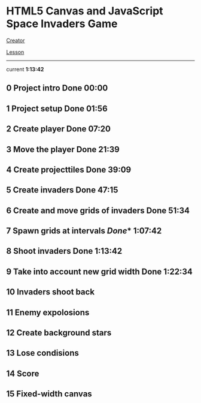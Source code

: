 # HTML5 Canvas and JavaScript Space Invaders Game 

[Creator](https://www.youtube.com/channel/UC9Yp2yz6-pwhQuPlIDV_mjA)

[Lesson](https://www.youtube.com/watch?v=MCVU0w73uKI&t=2s)

------------------------------------------------------------

current **1:13:42**

## 0 Project intro **Done** 00:00

## 1 Project setup **Done** 01:56

## 2 Create player **Done** 07:20

## 3 Move the player  **Done** 21:39

## 4 Create projecttiles **Done** 39:09

## 5 Create invaders **Done** 47:15

## 6 Create and move grids of invaders **Done** 51:34

## 7 Spawn grids at intervals  *Done** 1:07:42

## 8 Shoot invaders **Done** 1:13:42

## 9 Take into account new grid width **Done** 1:22:34

## 10 Invaders shoot back

## 11 Enemy expolosions

## 12 Create background stars

## 13 Lose condisions

## 14 Score

## 15 Fixed-width canvas
